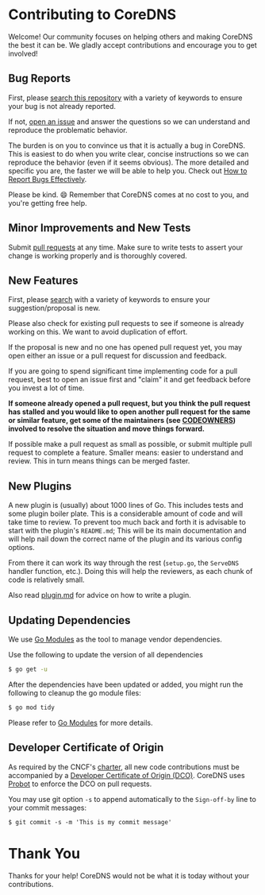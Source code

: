 # Contributing to CoreDNS

Welcome! Our community focuses on helping others and making CoreDNS the best it can be. We gladly
accept contributions and encourage you to get involved!

## Bug Reports

First, please [search this
repository](https://github.com/coredns/coredns/search?q=&type=Issues&utf8=%E2%9C%93) with a variety
of keywords to ensure your bug is not already reported.

If not, [open an issue](https://github.com/coredns/coredns/issues) and answer the questions so we
can understand and reproduce the problematic behavior.

The burden is on you to convince us that it is actually a bug in CoreDNS. This is easiest to do when
you write clear, concise instructions so we can reproduce the behavior (even if it seems obvious).
The more detailed and specific you are, the faster we will be able to help you. Check out [How to
Report Bugs Effectively](https://www.chiark.greenend.org.uk/~sgtatham/bugs.html).

Please be kind. :smile: Remember that CoreDNS comes at no cost to you, and you're getting free help.

## Minor Improvements and New Tests

Submit [pull requests](https://github.com/coredns/coredns/pulls) at any time. Make sure to write
tests to assert your change is working properly and is thoroughly covered.

## New Features

First, please [search](https://github.com/coredns/coredns/search?q=&type=Issues&utf8=%E2%9C%93) with
a variety of keywords to ensure your suggestion/proposal is new.

Please also check for existing pull requests to see if someone is already working on this. We want
to avoid duplication of effort.

If the proposal is new and no one has opened pull request yet, you may open either an issue or a
pull request for discussion and feedback.

If you are going to spend significant time implementing code for a pull request, best to open an
issue first and "claim" it and get feedback before you invest a lot of time.

**If someone already opened a pull request, but you think the pull request has stalled and you would
like to open another pull request for the same or similar feature, get some of the maintainers (see
[CODEOWNERS](CODEOWNERS)) involved to resolve the situation and move things forward.**

If possible make a pull request as small as possible, or submit multiple pull request to complete a
feature. Smaller means: easier to understand and review. This in turn means things can be merged
faster.

## New Plugins

A new plugin is (usually) about 1000 lines of Go. This includes tests and some plugin boiler plate.
This is a considerable amount of code and will take time to review. To prevent too much back and
forth it is advisable to start with the plugin's `README.md`; This will be its main documentation
and will help nail down the correct name of the plugin and its various config options.

From there it can work its way through the rest (`setup.go`, the `ServeDNS` handler function, etc.).
Doing this will help the reviewers, as each chunk of code is relatively small.

Also read [plugin.md](https://raw.githubusercontent.com/coredns/coredns/master/plugin.md) for
advice on how to write a plugin.

## Updating Dependencies

We use [Go Modules](https://github.com/golang/go/wiki/Modules) as the tool to manage vendor dependencies.

Use the following to update the version of all dependencies
```sh
$ go get -u
```

After the dependencies have been updated or added, you might run the following to
cleanup the go module files:
```sh
$ go mod tidy
```

Please refer to [Go Modules](https://github.com/golang/go/wiki/Modules) for more details.

## Developer Certificate of Origin

As required by the CNCF's [charter](https://github.com/cncf/foundation/blob/master/charter.md#11-ip-policy),
all new code contributions must be accompanied by a [Developer Certificate of Origin (DCO)](https://developercertificate.org/). CoreDNS uses [Probot](https://github.com/probot/dco#how-it-works) to enforce the DCO on pull requests.

You may use git option `-s` to append automatically to the `Sign-off-by` line to your commit messages:

```
$ git commit -s -m 'This is my commit message'
```

# Thank You

Thanks for your help! CoreDNS would not be what it is today without your contributions.

